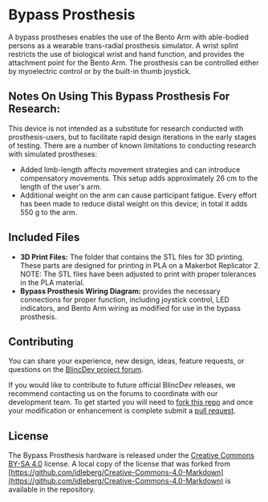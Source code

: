 # Bypass Prosthesis
A bypass prostheses enables the use of the Bento Arm with able-bodied persons as a wearable trans-radial prosthesis simulator. A wrist splint restricts the use of biological wrist and hand function, and provides the attachment point for the Bento Arm. The prosthesis can be controlled either by myoelectric control or by the built-in thumb joystick.

## Notes On Using This Bypass Prosthesis For Research:

This device is not intended as a substitute for research conducted with prosthesis-users, but to facilitate rapid design iterations in the early stages of testing. There are a number of known limitations to conducting research with simulated prostheses:
* Added limb-length affects movement strategies and can introduce compensatory movements. This setup adds approximately 26 cm to the length of the user's arm.
* Additional weight on the arm can cause participant fatigue. Every effort has been made to reduce distal weight on this device; in total it adds 550 g to the arm.

## Included Files

* __3D Print Files:__ The folder that contains the STL files for 3D printing. These parts are designed for printing in PLA on a Makerbot Replicator 2. NOTE: The STL files have been adjusted to print with proper tolerances in the PLA material.
* __Bypass Prosthesis Wiring Diagram:__ provides the necessary connections for proper function, including joystick control, LED indicators, and Bento Arm wiring as modified for use in the bypass prosthesis.

## Contributing
You can share your experience, new design, ideas, feature requests, or questions on the [BlincDev project forum](https://blincdev.ca/forum/).

If you would like to contribute to future official BlincDev releases, we recommend contacting us on the forums to coordinate with our development team. To get started you will need to [fork this repo](https://help.github.com/articles/using-pull-requests/) and once your modification or enhancement is complete submit a [pull request](https://help.github.com/articles/using-pull-requests/).

## License
The Bypass Prosthesis hardware is released under the [Creative Commons BY-SA 4.0](http://creativecommons.org/licenses/by-sa/4.0/) license. A local copy of the license that was forked from [https://github.com/idleberg/Creative-Commons-4.0-Markdown](https://github.com/idleberg/Creative-Commons-4.0-Markdown) is available in the repository.
